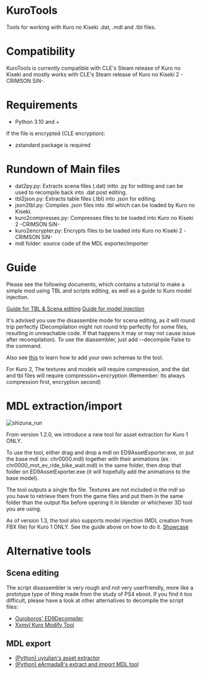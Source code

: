 # KuroTools
Tools for working with Kuro no Kiseki .dat, .mdl and .tbl files.

# Compatibility
KuroTools is currently compatible with CLE's Steam release of Kuro no Kiseki and mostly works with CLE's Steam release of Kuro no Kiseki 2 -CRIMSON SiN-.

# Requirements
- Python 3.10 and +

If the file is encrypted (CLE encryption):
- zstandard package is required

# Rundown of Main files
- dat2py.py: Extracts scena files (.dat) intto .py for editing and can be used to recompile back into .dat post editing.
- tbl2json.py: Extracts table files (.tbl) into .json for editing.
- json2tbl.py: Compiles .json files into .tbl which can be loaded by Kuro no Kiseki.
- kuro2compresses.py: Compresses files to be loaded into Kuro no Kiseki 2 -CRIMSON SiN-
- kuro2encrypter.py: Encrypts files to be loaded into Kuro no Kiseki 2 -CRIMSON SiN-
- mdl folder: source code of the MDL exporter/importer

# Guide
Please see the following documents, which contains a tutorial to make a simple mod using TBL and scripts editing, as well as a guide to Kuro model injection.

[Guide for TBL & Scena editing](https://docs.google.com/document/d/19ajbTZzda54i5xZWDLXOq0oOVQrhJYXU9rmgz3Ya3Bc/edit?usp=sharing)
[Guide for model injection](https://github.com/Trails-Research-Group/Doc/wiki/How-to:-Import-custom-models-to-Kuro-no-Kiseki)

It's advised you use the disassemble mode for scena editing, as it will round trip perfectly (Decompilation might not round trip perfectly for some files, resulting in unreachable code. If that happens it may or may not cause issue after recompilation). To use the diassembler, just add --decompile False to the command.

Also see [this](https://docs.google.com/document/d/1n_nECCpRQJacN2i3g4gAVZtsiHF1Bg2XzVwrp7oOGl8/edit?usp=sharing) to learn how to add your own schemas to the tool.
 
For Kuro 2, The textures and models will require compression, and the dat and tbl files will require compression+encryption (Remember: Its always compression first, encryption second) 

# MDL extraction/import
![shizuna_run](https://user-images.githubusercontent.com/69110695/185493665-86b7cf3f-23a2-40e7-84d2-cb868ba66348.gif)

From version 1.2.0, we introduce a new tool for asset extraction for Kuro 1 ONLY. 

To use the tool, either drag and drop a mdl on ED9AssetExporter.exe, or put the base mdl (ex: chr0000.mdl) together with their animations (ex : chr0000_mot_ev_ride_bike_wait.mdl) in the same folder, then drop that folder on ED9AssetExporter.exe (it will hopefully add the animations to the base model).

The tool outputs a single fbx file.
Textures are not included in the mdl so you have to retrieve them from the game files and put them in the same folder than the output fbx before opening it in blender or whichever 3D tool you are using.

As of version 1.3, the tool also supports model injection (MDL creation from FBX file) for Kuro 1 ONLY. See the guide above on how to do it.
[Showcase](https://www.youtube.com/watch?v=XWN_7Lbtjfw)
# Alternative tools
## Scena editing
The script disassembler is very rough and not very userfriendly, more like a prototype type of thing made from the study of PS4 eboot. If you find it too difficult, please have a look at other alternatives to decompile the script files:
- [Ouroboros' ED9Decompiler](https://github.com/Ouroboros/Falcom/tree/master/Decompiler2/Falcom/ED9) 
- [Xxmyl Kuro Modify Tool](https://github.com/Xxmyl/KuroModifyTool/tree/v0.5-beta/KuroModifyTool)
## MDL export
- [(Python) uyjulian's asset extractor](https://gist.github.com/uyjulian/9a9d6395682dac55d113b503b1172009)  
- [(Python) eArmada8's extract and import MDL tool](https://github.com/eArmada8/kuro_mdl_tool)

